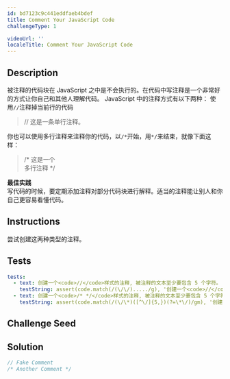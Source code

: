 ```yaml
---
id: bd7123c9c441eddfaeb4bdef
title: Comment Your JavaScript Code
challengeType: 1

videoUrl: ''
localeTitle: Comment Your JavaScript Code
---
```


## Description
<section id='description'>
被注释的代码块在 JavaScript 之中是不会执行的。在代码中写注释是一个非常好的方式让你自己和其他人理解代码。
JavaScript 中的注释方式有以下两种：
使用<code>//</code>注释掉当前行的代码
<blockquote>// 这是一条单行注释。</blockquote>
你也可以使用多行注释来注释你的代码，以<code>/*</code>开始，用<code>*/</code>来结束，就像下面这样：
<blockquote>/* 这是一个<br>多行注释 */</blockquote>
<strong>最佳实践</strong><br>写代码的时候，要定期添加注释对部分代码块进行解释。适当的注释能让别人和你自己更容易看懂代码。
</section>

## Instructions
<section id='instructions'>
尝试创建这两种类型的注释。
</section>

## Tests
<section id='tests'>

```yml
tests:
  - text: 创建一个<code>//</code>样式的注释, 被注释的文本至少要包含 5 个字符。
    testString: assert(code.match(/(\/\/)...../g), '创建一个<code>//</code>样式的注释, 被注释的文本至少要包含 5 个字符。');
  - text: 创建一个<code>/* */</code>样式的注释, 被注释的文本至少要包含 5 个字符。
    testString: assert(code.match(/(\/\*)([^\/]{5,})(?=\*\/)/gm), '创建一个<code>/* */</code>样式的注释, 被注释的文本至少要包含 5 个字符。');

```

</section>

## Challenge Seed
<section id='challengeSeed'>















</section>

## Solution
<section id='solution'>

```js
// Fake Comment
/* Another Comment */
```

</section>
              